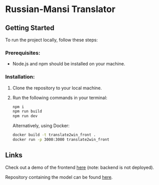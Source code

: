 # Russian-Mansi Translator

## Getting Started

To run the project locally, follow these steps:

### Prerequisites:
- Node.js and npm should be installed on your machine.

### Installation:

1. Clone the repository to your local machine.

2. Run the following commands in your terminal:

   ```bash
   npm i
   npm run build
   npm run dev 
   ```

   Alternatively, using Docker:    

    ```bash
    docker build -t translate2win_front .      
    docker run -p 3000:3000 translate2win_front
   ```



## Links

Check out a demo of the frontend [here](https://rus-mans-translator.vercel.app) (note: backend is not deployed).

Repository containing the model can be found [here](https://github.com/AITHCONTEST/Task10).


